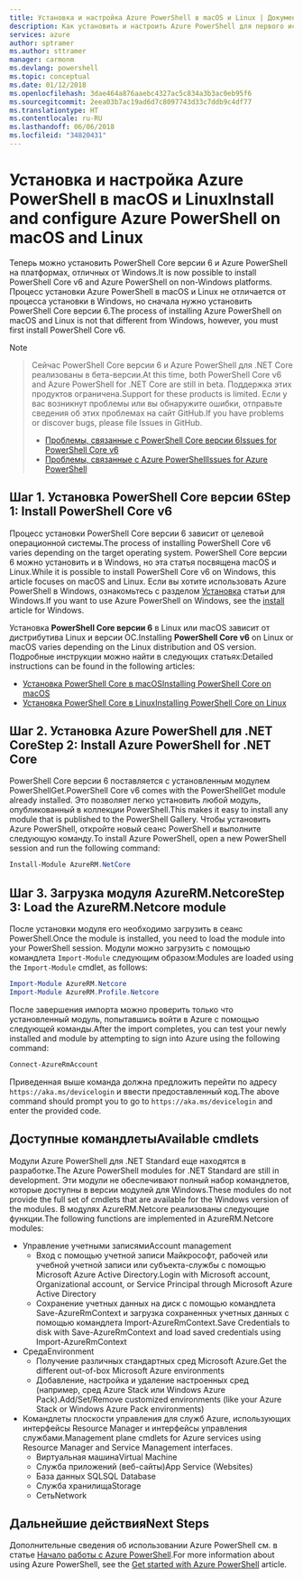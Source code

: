 ```yaml
---
title: Установка и настройка Azure PowerShell в macOS и Linux | Документация Майкрософт
description: Как установить и настроить Azure PowerShell для первого использования в macOS и Linux.
services: azure
author: sptramer
ms.author: sttramer
manager: carmonm
ms.devlang: powershell
ms.topic: conceptual
ms.date: 01/12/2018
ms.openlocfilehash: 3dae464a876aaebc4327ac5c834a3b3ac0eb95f6
ms.sourcegitcommit: 2eea03b7ac19ad6d7c8097743d33c7ddb9c4df77
ms.translationtype: HT
ms.contentlocale: ru-RU
ms.lasthandoff: 06/06/2018
ms.locfileid: "34820431"
---
```

# <a name="install-and-configure-azure-powershell-on-macos-and-linux"></a><span data-ttu-id="ea411-103">Установка и настройка Azure PowerShell в macOS и Linux</span><span class="sxs-lookup"><span data-stu-id="ea411-103">Install and configure Azure PowerShell on macOS and Linux</span></span>

<span data-ttu-id="ea411-104">Теперь можно установить PowerShell Core версии 6 и Azure PowerShell на платформах, отличных от Windows.</span><span class="sxs-lookup"><span data-stu-id="ea411-104">It is now possible to install PowerShell Core v6 and Azure PowerShell on non-Windows platforms.</span></span>
<span data-ttu-id="ea411-105">Процесс установки Azure PowerShell в macOS и Linux не отличается от процесса установки в Windows, но сначала нужно установить PowerShell Core версии 6.</span><span class="sxs-lookup"><span data-stu-id="ea411-105">The process of installing Azure PowerShell on macOS and Linux is not that different from Windows, however, you must first install PowerShell Core v6.</span></span>

> [!NOTE]

> <span data-ttu-id="ea411-106">Сейчас PowerShell Core версии 6 и Azure PowerShell для .NET Core реализованы в бета-версии.</span><span class="sxs-lookup"><span data-stu-id="ea411-106">At this time, both PowerShell Core v6 and Azure PowerShell for .NET Core are still in beta.</span></span>
> <span data-ttu-id="ea411-107">Поддержка этих продуктов ограничена.</span><span class="sxs-lookup"><span data-stu-id="ea411-107">Support for these products is limited.</span></span> <span data-ttu-id="ea411-108">Если у вас возникнут проблемы или вы обнаружите ошибки, отправьте сведения об этих проблемах на сайт GitHub.</span><span class="sxs-lookup"><span data-stu-id="ea411-108">If you have problems or discover bugs, please file Issues in GitHub.</span></span>
>
> * [<span data-ttu-id="ea411-109">Проблемы, связанные с PowerShell Core версии 6</span><span class="sxs-lookup"><span data-stu-id="ea411-109">Issues for PowerShell Core v6</span></span>](https://github.com/PowerShell/PowerShell/issues)
> * [<span data-ttu-id="ea411-110">Проблемы, связанные с Azure PowerShell</span><span class="sxs-lookup"><span data-stu-id="ea411-110">Issues for Azure PowerShell</span></span>](https://github.com/azure/azure-docs-powershell/issues)

## <a name="step-1-install-powershell-core-v6"></a><span data-ttu-id="ea411-111">Шаг 1. Установка PowerShell Core версии 6</span><span class="sxs-lookup"><span data-stu-id="ea411-111">Step 1: Install PowerShell Core v6</span></span>

<span data-ttu-id="ea411-112">Процесс установки PowerShell Core версии 6 зависит от целевой операционной системы.</span><span class="sxs-lookup"><span data-stu-id="ea411-112">The process of installing PowerShell Core v6 varies depending on the target operating system.</span></span>
<span data-ttu-id="ea411-113">PowerShell Core версии 6 можно установить и в Windows, но эта статья посвящена macOS и Linux.</span><span class="sxs-lookup"><span data-stu-id="ea411-113">While it is possible to install PowerShell Core v6 on Windows, this article focuses on macOS and Linux.</span></span> <span data-ttu-id="ea411-114">Если вы хотите использовать Azure PowerShell в Windows, ознакомьтесь с разделом [Установка](./install-azurerm-ps.md) статьи для Windows.</span><span class="sxs-lookup"><span data-stu-id="ea411-114">If you want to use Azure PowerShell on Windows, see the [install](./install-azurerm-ps.md) article for Windows.</span></span>

<span data-ttu-id="ea411-115">Установка **PowerShell Core версии 6** в Linux или macOS зависит от дистрибутива Linux и версии ОС.</span><span class="sxs-lookup"><span data-stu-id="ea411-115">Installing **PowerShell Core v6** on Linux or macOS varies depending on the Linux distribution and OS version.</span></span>
<span data-ttu-id="ea411-116">Подробные инструкции можно найти в следующих статьях:</span><span class="sxs-lookup"><span data-stu-id="ea411-116">Detailed instructions can be found in the following articles:</span></span>

- [<span data-ttu-id="ea411-117">Установка PowerShell Core в macOS</span><span class="sxs-lookup"><span data-stu-id="ea411-117">Installing PowerShell Core on macOS</span></span>](/powershell/scripting/setup/installing-powershell-core-on-macos)
- [<span data-ttu-id="ea411-118">Установка PowerShell Core в Linux</span><span class="sxs-lookup"><span data-stu-id="ea411-118">Installing PowerShell Core on Linux</span></span>](/powershell/scripting/setup/installing-powershell-core-on-linux)

## <a name="step-2-install-azure-powershell-for-net-core"></a><span data-ttu-id="ea411-119">Шаг 2. Установка Azure PowerShell для .NET Core</span><span class="sxs-lookup"><span data-stu-id="ea411-119">Step 2: Install Azure PowerShell for .NET Core</span></span>

<span data-ttu-id="ea411-120">PowerShell Core версии 6 поставляется с установленным модулем PowerShellGet.</span><span class="sxs-lookup"><span data-stu-id="ea411-120">PowerShell Core v6 comes with the PowerShellGet module already installed.</span></span> <span data-ttu-id="ea411-121">Это позволяет легко установить любой модуль, опубликованный в коллекции PowerShell.</span><span class="sxs-lookup"><span data-stu-id="ea411-121">This makes it easy to install any module that is published to the PowerShell Gallery.</span></span> <span data-ttu-id="ea411-122">Чтобы установить Azure PowerShell, откройте новый сеанс PowerShell и выполните следующую команду.</span><span class="sxs-lookup"><span data-stu-id="ea411-122">To install Azure PowerShell, open a new PowerShell session and run the following command:</span></span>

```powershell
Install-Module AzureRM.NetCore
```

## <a name="step-3-load-the-azurermnetcore-module"></a><span data-ttu-id="ea411-123">Шаг 3. Загрузка модуля AzureRM.Netcore</span><span class="sxs-lookup"><span data-stu-id="ea411-123">Step 3: Load the AzureRM.Netcore module</span></span>

<span data-ttu-id="ea411-124">После установки модуля его необходимо загрузить в сеанс PowerShell.</span><span class="sxs-lookup"><span data-stu-id="ea411-124">Once the module is installed, you need to load the module into your PowerShell session.</span></span> <span data-ttu-id="ea411-125">Модули можно загрузить с помощью командлета `Import-Module` следующим образом:</span><span class="sxs-lookup"><span data-stu-id="ea411-125">Modules are loaded using the `Import-Module` cmdlet, as follows:</span></span>

```powershell
Import-Module AzureRM.Netcore
Import-Module AzureRM.Profile.Netcore
```

<span data-ttu-id="ea411-126">После завершения импорта можно проверить только что установленный модуль, попытавшись войти в Azure с помощью следующей команды.</span><span class="sxs-lookup"><span data-stu-id="ea411-126">After the import completes, you can test your newly installed and module by attempting to sign into Azure using the following command:</span></span>

```powershell
Connect-AzureRmAccount
```

<span data-ttu-id="ea411-127">Приведенная выше команда должна предложить перейти по адресу `https://aka.ms/devicelogin` и ввести предоставленный код.</span><span class="sxs-lookup"><span data-stu-id="ea411-127">The above command should prompt you to go to `https://aka.ms/devicelogin` and enter the provided code.</span></span>

## <a name="available-cmdlets"></a><span data-ttu-id="ea411-128">Доступные командлеты</span><span class="sxs-lookup"><span data-stu-id="ea411-128">Available cmdlets</span></span>

<span data-ttu-id="ea411-129">Модули Azure PowerShell для .NET Standard еще находятся в разработке.</span><span class="sxs-lookup"><span data-stu-id="ea411-129">The Azure PowerShell modules for .NET Standard are still in development.</span></span> <span data-ttu-id="ea411-130">Эти модули не обеспечивают полный набор командлетов, которые доступны в версии модулей для Windows.</span><span class="sxs-lookup"><span data-stu-id="ea411-130">These modules do not provide the full set of cmdlets that are available for the Windows version of the modules.</span></span> <span data-ttu-id="ea411-131">В модулях AzureRM.Netcore реализованы следующие функции.</span><span class="sxs-lookup"><span data-stu-id="ea411-131">The following functions are implemented in AzureRM.Netcore modules:</span></span>

* <span data-ttu-id="ea411-132">Управление учетными записями</span><span class="sxs-lookup"><span data-stu-id="ea411-132">Account management</span></span>
  - <span data-ttu-id="ea411-133">Вход с помощью учетной записи Майкрософт, рабочей или учебной учетной записи или субъекта-службы с помощью Microsoft Azure Active Directory.</span><span class="sxs-lookup"><span data-stu-id="ea411-133">Login with Microsoft account, Organizational account, or Service Principal through Microsoft Azure Active Directory</span></span>
  - <span data-ttu-id="ea411-134">Сохранение учетных данных на диск с помощью командлета Save-AzureRmContext и загрузка сохраненных учетных данных с помощью командлета Import-AzureRmContext.</span><span class="sxs-lookup"><span data-stu-id="ea411-134">Save Credentials to disk with Save-AzureRmContext and load saved credentials using Import-AzureRmContext</span></span>
* <span data-ttu-id="ea411-135">Среда</span><span class="sxs-lookup"><span data-stu-id="ea411-135">Environment</span></span>
  - <span data-ttu-id="ea411-136">Получение различных стандартных сред Microsoft Azure.</span><span class="sxs-lookup"><span data-stu-id="ea411-136">Get the different out-of-box Microsoft Azure environments</span></span>
  - <span data-ttu-id="ea411-137">Добавление, настройка и удаление настроенных сред (например, сред Azure Stack или Windows Azure Pack).</span><span class="sxs-lookup"><span data-stu-id="ea411-137">Add/Set/Remove customized environments (like your Azure Stack or Windows Azure Pack environments)</span></span>
* <span data-ttu-id="ea411-138">Командлеты плоскости управления для служб Azure, использующих интерфейсы Resource Manager и интерфейсы управления службами.</span><span class="sxs-lookup"><span data-stu-id="ea411-138">Management plane cmdlets for Azure services using Resource Manager and Service Management interfaces.</span></span>
  - <span data-ttu-id="ea411-139">Виртуальная машина</span><span class="sxs-lookup"><span data-stu-id="ea411-139">Virtual Machine</span></span>
  - <span data-ttu-id="ea411-140">Служба приложений (веб-сайты)</span><span class="sxs-lookup"><span data-stu-id="ea411-140">App Service (Websites)</span></span>
  - <span data-ttu-id="ea411-141">База данных SQL</span><span class="sxs-lookup"><span data-stu-id="ea411-141">SQL Database</span></span>
  - <span data-ttu-id="ea411-142">Служба хранилища</span><span class="sxs-lookup"><span data-stu-id="ea411-142">Storage</span></span>
  - <span data-ttu-id="ea411-143">Сеть</span><span class="sxs-lookup"><span data-stu-id="ea411-143">Network</span></span>

## <a name="next-steps"></a><span data-ttu-id="ea411-144">Дальнейшие действия</span><span class="sxs-lookup"><span data-stu-id="ea411-144">Next Steps</span></span>

<span data-ttu-id="ea411-145">Дополнительные сведения об использовании Azure PowerShell см. в статье [Начало работы с Azure PowerShell](get-started-azureps.md).</span><span class="sxs-lookup"><span data-stu-id="ea411-145">For more information about using Azure PowerShell, see the [Get started with Azure PowerShell](get-started-azureps.md) article.</span></span>

